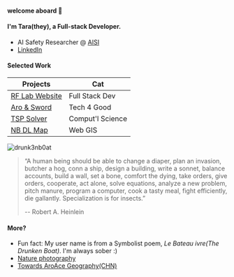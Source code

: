 
#### welcome aboard 🚢 

#### I'm Tara(they), a Full-stack Developer.
- AI Safety Researcher @ [AISI](https://www.aisi.dev/)
- [LinkedIn](https://www.linkedin.com/in/tara-tingyu-liu/)

#### Selected Work


| Projects                 	| Cat              	|
|--------------------------	|------------------	|
| [RF Lab Website](http://yiyihe.xyz/)                  	| Full Stack Dev      	|
| [Aro & Sword](https://aro-n-sword.com/)             	| Tech 4 Good                	|
| [TSP Solver](https://github.com/drunk3nb0at/CSE6140-Final-Project)             	| Comput'l Science 	|
| [NB DL Map](https://nbmap.pages.dev/)                        	| Web GIS       	|


<p><img align="mid" src="https://github-readme-stats.vercel.app/api?username=drunk3nb0at&count_private=true&show_icons=true&theme=rose_pine" alt="drunk3nb0at" /></p>


> “A human being should be able to change a diaper, plan an invasion, butcher a hog, conn a ship, design a building, write a sonnet, balance accounts, build a wall, set a bone, comfort the dying, take orders, give orders, cooperate, act alone, solve equations, analyze a new problem, pitch manure, program a computer, cook a tasty meal, fight efficiently, die gallantly. Specialization is for insects.”
> 
> -- Robert A. Heinlein

#### More?

- Fun fact: My user name is from a Symbolist poem, *Le Bateau ivre(The Drunken Boat)*. I'm always sober :)
- [Nature photography](https://unsplash.com/@naturalist_boat)
- [Towards AroAce Geography(CHN)](https://t-aa-g.com/)
